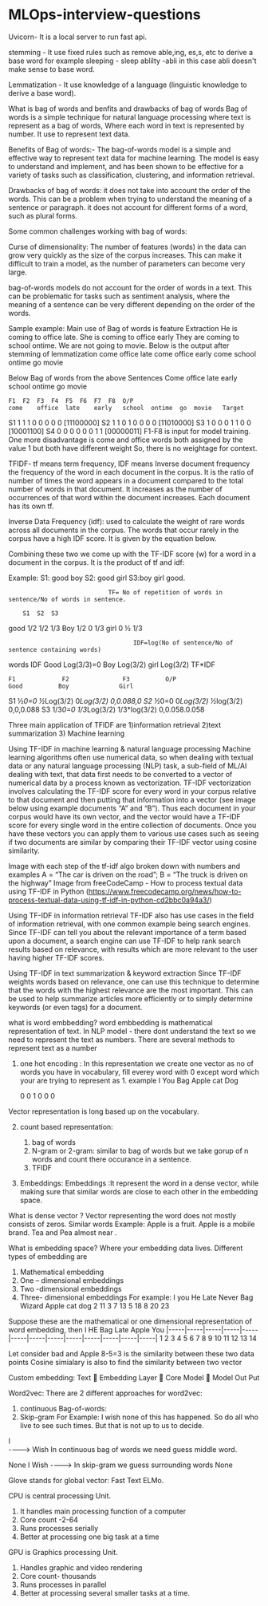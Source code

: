 # MLOps-interview-questions
Uvicorn- It is a local server to run fast api.

stemming - It use fixed rules such as remove able,ing, es,s, etc to derive a base word
   for example sleeping - sleep
               ablilty -abli in this case abli doesn't make sense to base word.
               
Lemmatization - It use knowledge of a language (linguistic knowledge to derive a base word).

What is bag of words and benfits and drawbacks of bag of words
Bag of words is a simple technique for natural language processing where text is represent as a bag of words, Where each word in text is represented by number.
It use to represent text data.

Benefits of Bag of words:-
The bag-of-words model is a simple and effective way to represent text data for machine learning. The model is easy to understand and implement, and has been shown to be effective for a variety of tasks such as classification, clustering, and information retrieval.

Drawbacks of bag of words:
   it does not take into account the order of the words. This can be a problem when trying to understand the meaning of a sentence or paragraph. 
   it does not account for different forms of a word, such as plural forms.
   
Some common challenges working with bag of words:

Curse of dimensionality: The number of features (words) in the data can grow very quickly as the size of the corpus increases. This can make it difficult to train a model, as the number of parameters can become very large.

bag-of-words models do not account for the order of words in a text. This can be problematic for tasks such as sentiment analysis, where the meaning of a sentence can be very different depending on the order of the words.

Sample example:
Main use of Bag of words is feature Extraction
He is coming to office late.
She is coming to office early
They are coming to school ontime.
We are not going to movie.
Below is the output after stemming of lemmatization
come office late
come office early
come school ontime
go movie

Below Bag of words from the above Sentences
Come office late early school ontime go movie

	F1	F2	F3	F4	F5	F6	F7	F8	O/P
	come	office	late	early	school	ontime	go	movie	Target
S1	1	1	1	0	0	0	0	0	[11100000]
S2	1	1	0	1	0	0	0	0	[11010000]
S3	1	0	0	0	1	1	0	0	[10001100]
S4	0	0	0	0	0	0	1	1	[00000011]
F1-F8 is input for model training.
One more disadvantage is come and office words both assigned by the value 1 but both have different weight 
So, there is no weightage for context.

TFIDF-  tf means term frequency, IDF means Inverse document frequency
the frequency of the word in each document in the corpus. It is the ratio of number of times the word appears in a document compared to the total number of words in that document. It increases as the number of occurrences of that word within the document increases. Each document has its own tf.
 
Inverse Data Frequency (idf): used to calculate the weight of rare words across all documents in the corpus. The words that occur rarely in the corpus have a high IDF score. It is given by the equation below.
 
Combining these two we come up with the TF-IDF score (w) for a word in a document in the corpus. It is the product of tf and idf:
  
Example:
S1: good boy
S2: good girl
S3:boy girl good.

                                TF= No of repetition of words in sentence/No of words in sentence.
								
	    S1	S2	S3
good	1/2	1/2	1/3
Boy	    1/2	0	1/3
girl	0	½	1/3

                                       IDF=log(No of sentence/No of sentence containing words)
words	IDF
Good	Log(3/3)=0
Boy	Log(3/2)
girl	Log(3/2)
                                                   TF*IDF
												   
	F1	           F2	            F3	        O/P
	Good	      Boy        	   Girl	
S1	½*0=0	    ½*Log(3/2)	    0*Log(3/2)	    0,0.088,0
S2	½*0=0	    0*Log(3/2)	    ½*log(3/2)	    0,0,0.088
S3	1/3*0=0 	1/3*Log(3/2)	1/3*log(3/2)	0,0.058.0.058


Three main application of TFIDF are
 1)information retrieval
 2)text summarization
 3) Machine learning

Using TF-IDF in machine learning & natural language processing
Machine learning algorithms often use numerical data, so when dealing with textual data or any natural language processing (NLP) task, a sub-field of ML/AI dealing with text, that data first needs to be converted to a vector of numerical data by a process known as vectorization. TF-IDF vectorization involves calculating the TF-IDF score for every word in your corpus relative to that document and then putting that information into a vector (see image below using example documents “A” and “B”). Thus each document in your corpus would have its own vector, and the vector would have a TF-IDF score for every single word in the entire collection of documents. Once you have these vectors you can apply them to various use cases such as seeing if two documents are similar by comparing their TF-IDF vector using cosine similarity.

Image with each step of the tf-idf algo broken down with numbers and examples
A = “The car is driven on the road”; B = “The truck is driven on the highway” Image from freeCodeCamp - How to process textual data using TF-IDF in Python (https://www.freecodecamp.org/news/how-to-process-textual-data-using-tf-idf-in-python-cd2bbc0a94a3/)

Using TF-IDF in information retrieval
TF-IDF also has use cases in the field of information retrieval, with one common example being search engines. Since TF-IDF can tell you about the relevant importance of a term based upon a document, a search engine can use TF-IDF to help rank search results based on relevance, with results which are more relevant to the user having higher TF-IDF scores.

Using TF-IDF in text summarization & keyword extraction
Since TF-IDF weights words based on relevance, one can use this technique to determine that the words with the highest relevance are the most important. This can be used to help summarize articles more efficiently or to simply determine keywords (or even tags) for a document.

what is word embbedding?
word embbedding is mathematical representation of text.
In NLP model - there dont understand the text so we need to represent the text as numbers.
There are several methods to represent text as a number
1) one hot encoding : In this representation we create one vector as no of words you have in vocabulary, fill everey word with 0 except word which your are trying to represent as 1.
   example
   I	You	Bag	Apple	cat	Dog
   
   0	0	1	0	0	0

Vector representation is long based up on the vocabulary.


2) count based representation:
   1) bag of words
   2) N-gram or 2-gram: similar to bag of words but we take  gorup of n words and count there occurance in a sentence.
   3) TFIDF

   
3) Embeddings:
   Embeddings :It represent the word in a dense vector, while making sure that similar words are close to each other in the embedding space.

What is dense vector ?
Vector representing the word does not mostly consists of zeros.
Similar words
Example:
Apple  is a fruit.
Apple is a mobile brand.
Tea and Pea almost near .

What is embedding space?
Where your embedding data lives.
Different types of embedding are 
1)	Mathematical embedding
2)	One – dimensional embeddings
3)	Two -dimensional embeddings
4)	Three- dimensional embeddings
For example:
I   you   He    Late    Never   Bag   Wizard    Apple   cat   dog
2   11     3     7     13        5      18         8     20    23

Suppose these are the mathematical or one dimensional representation of word embedding, then
      I     HE         Bag        Late  Apple              You
|-----|-----|-----|-----|-----|-----|-----|-----|-----|-----|-----|-----|-----|
1     2     3     4     5     6     7     8     9     10    11    12    13    14

Let consider bad and Apple 
8-5=3 is  the similarity between these two data points
Cosine simialary is also to find the similarity between  two vector

Custom embedding:
Text     Embedding Layer       Core Model        Model Out Put

Word2vec:
There are 2 different approaches for word2vec:
1)	continuous Bag-of-words:
2)	Skip-gram
For Example:
I wish none of this has happened. So do all who live to see such times. But that  is not up to us to decide.

I   
        ---->   Wish       In continuous bag of words  we need guess middle word.

 None
                I
Wish      ---->             In skip-gram we guess surrounding  words
                None

Glove stands for global vector:
Fast Text
ELMo.

CPU is central processing Unit.
1)	It handles main processing function of a computer
2)	Core count -2-64 
3)	Runs processes serially
4)	Better at processing one big task at a time

GPU is Graphics processing Unit.
1)	Handles graphic and video rendering
2)	Core count- thousands
3)	Runs processes in parallel
4)	Better at processing several smaller tasks at a time.


   

